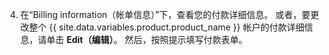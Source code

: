 4. 在“Billing information（帐单信息）”下，查看您的付款详细信息。 或者，要更改整个 {{ site.data.variables.product.product_name }} 帐户的付款详细信息，请单击 **Edit（编辑）**。 然后，按照提示填写付款表单。
